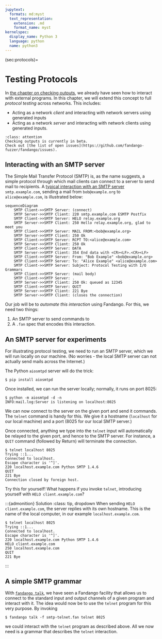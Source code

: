 ```yaml
---
jupytext:
  formats: md:myst
  text_representation:
    extension: .md
    format_name: myst
kernelspec:
  display_name: Python 3
  language: python
  name: python3
---
```


(sec:protocols)=
# Testing Protocols

In [the chapter on checking outputs](sec:outputs), we already have seen how to interact with external programs.
In this chapter, we will extend this concept to full _protocol testing_ across networks.
This includes:

* Acting as a network _client_ and interacting with network servers  using generated inputs
* Acting as a network _server_ and interacting with network clients using generated inputs.

```{admonition} Under Construction
:class: attention
Checking outputs is currently in beta.
Check out [the list of open issues](https://github.com/fandango-fuzzer/fandango/issues).
```

## Interacting with an SMTP server

The Simple Mail Transfer Protocol (SMTP) is, as the name suggests, a simple protocol through which mail clients can connect to a server to send mail to recipients.
A [typical interaction with an SMTP server](https://en.wikipedia.org/wiki/Simple_Mail_Transfer_Protocol) `smtp.example.com`, sending a mail from `bob@example.org` to `alice@example.com`, is illustrated below:

```{mermaid}
sequenceDiagram
    SMTP Client->>SMTP Server: (connect)
    SMTP Server->>SMTP Client: 220 smtp.example.com ESMTP Postfix
    SMTP Client->>SMTP Server: HELO relay.example.org
    SMTP Server->>SMTP Client: 250 Hello relay.example.org, glad to meet you
    SMTP Client->>SMTP Server: MAIL FROM:<bob@example.org>
    SMTP Server->>SMTP Client: 250 Ok
    SMTP Client->>SMTP Server: RCPT TO:<alice@example.com>
    SMTP Server->>SMTP Client: 250 Ok
    SMTP Client->>SMTP Server: DATA
    SMTP Server->>SMTP Client: 354 End data with <CR><LF>.<CR><LF>
    SMTP Client->>SMTP Server: From: "Bob Example" <bob@example.org>
    SMTP Client->>SMTP Server: To: "Alice Example" <alice@example.com>
    SMTP Client->>SMTP Server: Subject: Protocol Testing with I/O Grammars
    SMTP Client->>SMTP Server: (mail body)
    SMTP Client->>SMTP Server: .
    SMTP Server->>SMTP Client: 250 Ok: queued as 12345
    SMTP Client->>SMTP Server: QUIT
    SMTP Server->>SMTP Client: 221 Bye
    SMTP Server->>SMTP Client: (closes the connection)
```

Our job will be to _automate this interaction_ using Fandango.
For this, we need two things:

1. An SMTP server to send commands to
2. A `.fan` spec that encodes this interaction.


## An SMTP server for experiments

For illustrating protocol testing, we need to run an SMTP server, which we will run locally on our machine.
(No worries - the local SMTP server can not actually send mails across the Internet.)

The Python `aiosmtpd` server will do the trick:

```shell
$ pip install aiosmtpd
```

Once installed, we can run the server locally; normally, it runs on port 8025:

```shell
$ python -m aiosmtpd -d -n
INFO:mail.log:Server is listening on localhost:8025
```

We can now connect to the server on the given port and send it commands.
The `telnet` command is handy for this.
We give it a hostname (`localhost` for our local machine) and a port (8025 for our local SMTP server.)

Once connected, anything we type into the `telnet` input will automatically be relayed to the given port, and hence to the SMTP server.
For instance, a `QUIT` command (followed by Return) will terminate the connection.

```shell
$ telnet localhost 8025
Trying ::1...
Connected to localhost.
Escape character is '^]'.
220 localhost.example.com Python SMTP 1.4.6
QUIT
221 Bye
Connection closed by foreign host.
```

Try this for yourself! What happens if you invoke `telnet`, introducing yourself with  `HELO client.example.com`?

:::{admonition} Solution
:class: tip, dropdown
When sending `HELO client.example.com`, the server replies with its own hostname.
This is the name of the local computer, in our example `localhost.example.com`.

```shell
$ telnet localhost 8025
Trying ::1...
Connected to localhost.
Escape character is '^]'.
220 localhost.example.com Python SMTP 1.4.6
HELO client.example.com
250 localhost.example.com
QUIT
221 Bye
```
:::




## A simple SMTP grammar

With [`fandango talk`](sec:outputs), we have seen a Fandango facility that allows us to connect to the standard input and output channels of a given program and interact with it.
The idea would now be to use the `telnet` program for this very purpose.
By invoking

```shell
$ fandango talk -f smtp-telnet.fan telnet 8025
```

we could interact with the `telnet` program as described above.
All we now need is a grammar that describes the `telnet` interaction.
